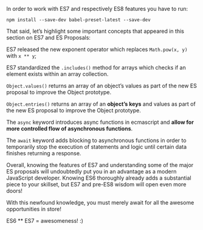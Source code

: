 In order to work with ES7 and respectively ES8 features you have to run:

`npm install --save-dev babel-preset-latest --save-dev`

That said, let’s highlight some important concepts that appeared in this section on ES7 and ES Proposals:


ES7 released the new exponent operator which replaces ```Math.pow(x, y)``` with ```x ** y```;

ES7 standardized the ```.includes()``` method for arrays which checks if an element exists within an array collection.

```Object.values()``` returns an array of an object’s values as part of the new ES proposal to improve the Object prototype.

```Object.entries()``` returns an array of an **object’s keys** and values as part of the new ES proposal to improve the Object prototype.

The ```async``` keyword introduces async functions in ecmascript and **allow for more controlled flow of asynchronous functions**.

The ```await``` keyword adds blocking to asynchronous functions in order to temporarily stop the execution of statements and logic until certain data finishes returning a response.

Overall, knowing the features of ES7 and understanding some of the major ES proposals will undoubtedly put you in an advantage as a modern JavaScript developer. Knowing ES6 thoroughly already adds a substantial piece to your skillset, but ES7 and pre-ES8 wisdom will open even more doors!

With this newfound knowledge, you must merely await for all the awesome opportunities in store!

ES6 ** ES7 = awesomeness! :)
